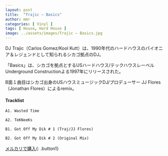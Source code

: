 ```yaml
---
layout: post
title:  "Trajic – Basics"
author: mmr
categories: [ Vinyl ]
tags: [ House, Hard House ]
image: ../assets/images/Trajic – Basics.jpg
---
```


DJ Trajic（Carlos Gomez/Kool Kutt）は、1990年代のハードハウスのパイオニア＆レジェンドとして知られるシカゴ拠点のDJ。

「Basics」は、シカゴを拠点とするUSハードハウス/テックハウスレーベルUnderground Constructionよる1997年にリリースされた。

B面１曲目はシカゴ出身のUSハウスミュージックDJ/プロデューサー JJ Flores（Jonathan Flores）によるremix。

#### Tracklist
```md
A1. Wasted Time

A2. TeKNeeKs

B1. Got Off My Dik # 1 (Traj/JJ Flores)

B2. Got Off My Dik # 2 (Original Mix)
```

[メルカリで購入](https://jp.mercari.com/item/m29973784379){: .button1}


